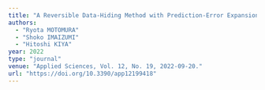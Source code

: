 ```yaml
---
title: "A Reversible Data-Hiding Method with Prediction-Error Expansion in Compressible Encrypted Images"
authors:
  - "Ryota MOTOMURA"
  - "Shoko IMAIZUMI"
  - "Hitoshi KIYA"
year: 2022
type: "journal"
venue: "Applied Sciences, Vol. 12, No. 19, 2022-09-20."
url: "https://doi.org/10.3390/app12199418"
---
```

